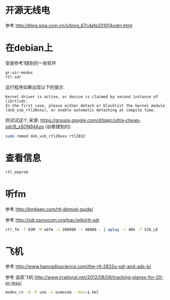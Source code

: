 # 开源无线电

参考 http://blog.sina.com.cn/s/blog_67cdafe201014odm.html

# 在debian上

安装参考1提到的一些软件
```text
gr-air-modes
rtl-sdr
```
运行程序如果出现以下的提示:
```text
Kernel driver is active, or device is claimed by second instance of librtlsdr.
In the first case, please either detach or blacklist the kernel module
(dvb_usb_rtl28xxu), or enable automatic detaching at compile time.
```
则试试这个,来源: https://groups.google.com/d/topic/ultra-cheap-sdr/6_sSON94Azo (谷歌搜到的)
```bash
sudo rmmod dvb_usb_rtl28xxu rtl2832 
```

# 查看信息

```bash
rtl_eeprom
```

# 听fm

参考 http://kmkeen.com/rtl-demod-guide/

参考 http://sdr.osmocom.org/trac/wiki/rtl-sdr

```bash
rtl_fm -f 93M -M wbfm -s 200000 -r 48000 - | aplay -r 48k -f S16_LE
```

# 飞机

参考  http://www.hamradioscience.com/the-rtl-2832u-sdr-and-ads-b/

参考 追踪飞机 http://www.irrational.net/2012/08/06/tracking-planes-for-20-or-less/

```bash
modes_rx -d -P use -s osmocom --kml=1.kml
```